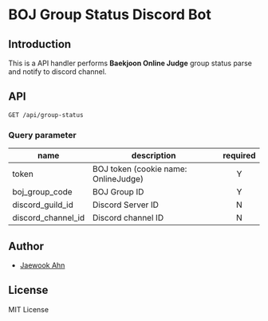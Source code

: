 # BOJ Group Status Discord Bot

## Introduction

This is a API handler performs **Baekjoon Online Judge** group status parse and notify to discord channel.

## API

```
GET /api/group-status
```

### Query parameter

| name | description | required |
|---|---|:---:|
| token | BOJ token (cookie name: OnlineJudge) | Y |
| boj_group_code | BOJ Group ID | Y |
| discord_guild_id | Discord Server ID | N |
| discord_channel_id | Discord channel ID | N |

## Author

- [Jaewook Ahn](https://github.com/Jaewoook)

## License

MIT License
